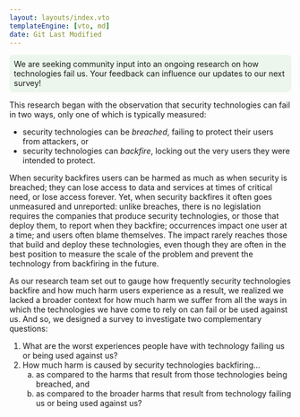```yaml
---
layout: layouts/index.vto
templateEngine: [vto, md]
date: Git Last Modified
---
```


<div style="display: inline-block; padding: 0.5rem; background-color: rgba(220, 240, 220, 0.5); border-radius: 0.5rem;">
We are seeking community input into an ongoing research on how technologies fail us. Your feedback can influence our updates to our next survey!
</div>

This research began with the observation that security technologies can fail in two ways, only one of which is typically measured:
 - security technologies can be *breached*, failing to protect their users from attackers, or
 - security technologies can *backfire*, locking out the very users they were intended to protect.

When security backfires users can be harmed as much as when security is breached; they can lose access to data and services at times of critical need, or lose access forever. Yet, when security backfires it often goes unmeasured and unreported: unlike breaches, there is no legislation requires the companies that produce security technologies, or those that deploy them, to report when they backfire; occurrences impact one user at a time; and users often blame themselves. The impact rarely reaches those that build and deploy these technologies, even though they are often in the best position to measure the scale of the problem and prevent the technology from backfiring in the future.

As our research team set out to gauge how frequently security technologies backfire and how much harm users experience as a result, we realized we lacked a broader context for how much harm we suffer from all the ways in which the technologies we have come to rely on can fail or be used against us. And so, we designed a survey to investigate two complementary questions:

<style>
	ol ol { list-style-type: lower-alpha; } and ol ol ol { list-style-type: lower-roman; }
</style>
<ol>
<li>What are the worst experiences people have with technology failing us or being used against us?</li>
<li>How much harm is caused by security technologies backfiring...
		<ol>
		<li>as compared to the harms that result from those technologies being breached, and</li>
		<li>as compared to the broader harms that result from technology failing us or being used against us?</li>
		</ol>
</li>
</ol>